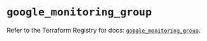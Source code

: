 # `google_monitoring_group`

Refer to the Terraform Registry for docs: [`google_monitoring_group`](https://registry.terraform.io/providers/hashicorp/google/6.35.0/docs/resources/monitoring_group).
